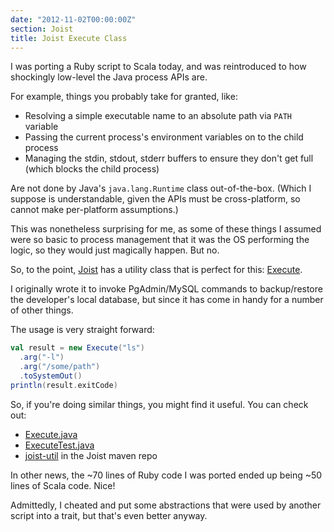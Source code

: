 ```yaml
---
date: "2012-11-02T00:00:00Z"
section: Joist
title: Joist Execute Class
---
```



I was porting a Ruby script to Scala today, and was reintroduced to how shockingly low-level the Java process APIs are.

For example, things you probably take for granted, like:

* Resolving a simple executable name to an absolute path via `PATH` variable
* Passing the current process's environment variables on to the child process
* Managing the stdin, stdout, stderr buffers to ensure they don't get full (which blocks the child process)

Are not done by Java's `java.lang.Runtime` class out-of-the-box. (Which I suppose is understandable, given the APIs must be cross-platform, so cannot make per-platform assumptions.)

This was nonetheless surprising for me, as some of these things I assumed were so basic to process management that it was the OS performing the logic, so they would just magically happen. But no.

So, to the point, [Joist](http://www.joist.ws) has a utility class that is perfect for this: [Execute](https://github.com/stephenh/joist/blob/master/util/src/main/java/joist/util/Execute.java).

I originally wrote it to invoke PgAdmin/MySQL commands to backup/restore the developer's local database, but since it has come in handy for a number of other things.

The usage is very straight forward:

```scala
val result = new Execute("ls")
  .arg("-l")
  .arg("/some/path")
  .toSystemOut()
println(result.exitCode)
```

So, if you're doing similar things, you might find it useful. You can check out:

* [Execute.java](https://github.com/stephenh/joist/blob/master/util/src/main/java/joist/util/Execute.java)
* [ExecuteTest.java](https://github.com/stephenh/joist/blob/master/util/src/test/java/joist/util/ExecuteTest.java)
* [joist-util](http://repo.joist.ws/joist/joist-util/) in the Joist maven repo

In other news, the ~70 lines of Ruby code I was ported ended up being ~50 lines of Scala code. Nice!

Admittedly, I cheated and put some abstractions that were used by another script into a trait, but that's even better anyway.

